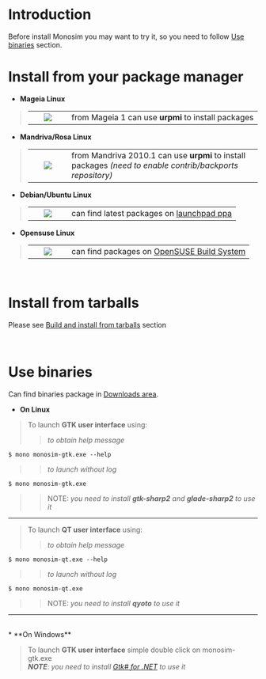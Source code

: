 # Introduction #

Before install Monosim you may want to try it, so you need to follow [Use binaries](#Use_binaries.md) section.
<br />


# Install from your package manager #
  * **Mageia Linux**
> <table><tr><td width='64' align='center' valign='middle'><img src='http://comex-project.googlecode.com/svn/wiki/mageia_mini.png' /></td>
<blockquote><td align='left' valign='middle'>from Mageia 1 can use <b>urpmi</b> to install packages </td></tr></table></blockquote>

  * **Mandriva/Rosa Linux**
> <table><tr><td width='64' align='center' valign='middle'><img src='http://monosim.integrazioneweb.com/images/mandriva_mini.png' /></td>
<blockquote><td align='left' valign='middle'>from Mandriva 2010.1 can use <b>urpmi</b> to install packages <i>(need to enable contrib/backports repository)</i></td></tr></table></blockquote>

  * **Debian/Ubuntu Linux**
> <table><tr><td width='64' align='center' valign='middle'><img src='http://monosim.integrazioneweb.com/images/ubuntu_mini.png' /></td>
<blockquote><td align='left' valign='middle'>can find latest packages on <a href='http://launchpad.net/~armando-basile/+archive/stable'>launchpad ppa</a></td></tr></table></blockquote>

  * **Opensuse Linux**
> <table><tr><td width='64' align='center' valign='middle'><img src='http://monosim.integrazioneweb.com/images/suse_mini.png' /></td>
<blockquote><td align='left' valign='middle'>can find packages on <a href='http://download.opensuse.org/repositories/home:/hmandevteam/'>OpenSUSE Build System</a></td></tr></table></blockquote>

<br />



# Install from tarballs #
Please see [Build and install from tarballs](http://code.google.com/p/monosim/wiki/Build_Monosim#Build_and_install_from_tarballs) section

<br />



# Use binaries #
Can find binaries package in [Downloads area](http://code.google.com/p/monosim/downloads/list).
  * **On Linux**
> To launch **GTK user interface** using:
> > <div><i>to obtain help message</i></div>
```
$ mono monosim-gtk.exe --help
```
> > <div><i>to launch without log</i></div>
```
$ mono monosim-gtk.exe
```
> > NOTE: _you need to install **gtk-sharp2** and **glade-sharp2** to use it_

---



> To launch **QT user interface** using:
> > <div><i>to obtain help message</i></div>
```
$ mono monosim-qt.exe --help
```
> > <div><i>to launch without log</i></div>
```
$ mono monosim-qt.exe
```
> > NOTE: _you need to install **qyoto** to use it_

---


<br />
  * **On Windows**


> To launch **GTK user interface** simple double click on monosim-gtk.exe <br />
> _**NOTE**_: _you need to install [Gtk# for .NET](http://www.go-mono.com/mono-downloads/download.html) to use it_